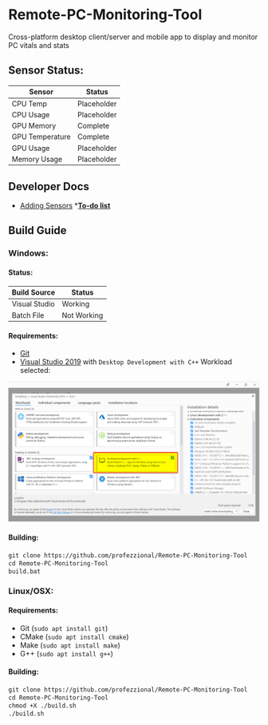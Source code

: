 # Remote-PC-Monitoring-Tool
Cross-platform desktop client/server and mobile app to display and monitor PC vitals and stats


## Sensor Status:
| Sensor | Status |
| --- | --- |
| CPU Temp | Placeholder |
| CPU Usage | Placeholder |
| GPU Memory | Complete |
| GPU Temperature | Complete |
| GPU Usage | Placeholder |
| Memory Usage | Placeholder |


## Developer Docs

* [Adding Sensors](docs/AddingSensors.md)
*[**To-do list**](docs/todo.md)

## Build Guide

### Windows:

#### Status:
| Build Source | Status |
| --- | --- |
| Visual Studio | Working |
| Batch File | Not Working |

#### Requirements:
* [Git](https://git-scm.com/download/win)
* [Visual Studio 2019](https://visualstudio.microsoft.com/vs/community/) with `Desktop Development with C++` Workload selected: 

![See here](docs/vs_installershell_UescUGq5ae.png)

#### Building:
```
git clone https://github.com/profezzional/Remote-PC-Monitoring-Tool
cd Remote-PC-Monitoring-Tool
build.bat
```


### Linux/OSX:

#### Requirements:
* Git (`sudo apt install git`)
* CMake (`sudo apt install cmake`)
* Make (`sudo apt install make`)
* G++ (`sudo apt install g++`)

#### Building:
```
git clone https://github.com/profezzional/Remote-PC-Monitoring-Tool
cd Remote-PC-Monitoring-Tool
chmod +X ./build.sh
./build.sh
```